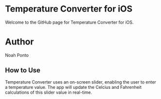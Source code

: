 # Temperature Converter for iOS


Welcome to the GitHub page for Temperature Converter for iOS. 


# Author

Noah Ponto


## How to Use

Temperature Converter uses an on-screen slider, enabling the user to enter a temperature value. The app will update the Celcius and Fahrenheit calculations of this slider value in real-time.

